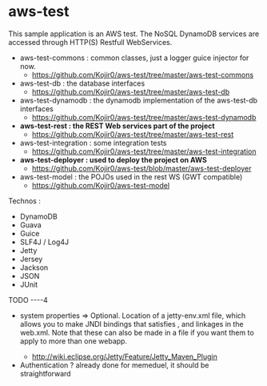 aws-test
========

This sample application is an AWS test. The NoSQL DynamoDB services are accessed through HTTP(S) Restfull WebServices.

- aws-test-commons : common classes, just a logger guice injector for now.
    - https://github.com/Kojir0/aws-test/tree/master/aws-test-commons
- aws-test-db : the database interfaces
    - https://github.com/Kojir0/aws-test/tree/master/aws-test-db
- aws-test-dynamodb : the dynamodb implementation of the aws-test-db interfaces
    - https://github.com/Kojir0/aws-test/tree/master/aws-test-dynamodb
- **aws-test-rest : the REST Web services part of the project**
    - https://github.com/Kojir0/aws-test/tree/master/aws-test-rest
- aws-test-integration : some integration tests
    - https://github.com/Kojir0/aws-test/tree/master/aws-test-integration
- **aws-test-deployer : used to deploy the project on AWS**
    - https://github.com/Kojir0/aws-test/blob/master/aws-test-deployer
- aws-test-model : the POJOs used in the rest WS (GWT compatible)
    - https://github.com/Kojir0/aws-test-model

Technos :
- DynamoDB
- Guava
- Guice
- SLF4J / Log4J
- Jetty
- Jersey
- Jackson
- JSON
- JUnit


TODO
----4
- system properties => <jettyEnvXml> Optional. Location of a jetty-env.xml file, which allows you to make JNDI bindings that satisfies <env-entry>, <resource-env-ref> and <resource-ref> linkages in the web.xml. Note that these can also be made in a <jettyXml> file if you want them to apply to more than one webapp.
    - http://wiki.eclipse.org/Jetty/Feature/Jetty_Maven_Plugin
- Authentication ? already done for memeduel, it should be straightforward

